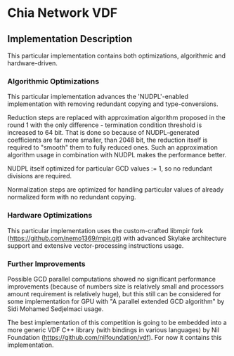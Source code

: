 # Chia Network VDF

## Implementation Description

This particular implementation contains both optimizations, algorithmic and hardware-driven.

### Algorithmic Optimizations

This particular implementation advances the 'NUDPL'-enabled implementation with removing redundant copying and type-conversions.

Reduction steps are replaced with approximation algorithm proposed in the round 1 with the only difference - 
termination condition threshold is increased to 64 bit. That is done so because 
of NUDPL-generated coefficients are far more smaller, than 2048 bit, the reduction itself is required to "smooth" 
them to fully reduced ones. Such an approximation algorithm usage in combination with NUDPL makes the performance better.

NUDPL itself optimized for particular GCD values := 1, so no redundant divisions are required.

Normalization steps are optimized for handling particular values of already normalized form with no redundant copying.

### Hardware Optimizations

This particular implementation uses the custom-crafted libmpir fork (https://github.com/nemo1369/mpir.git) with 
advanced Skylake architecture support and extensive vector-processing instructions usage.

### Further Improvements

Possible GCD parallel computations showed no significant performance improvements (because of numbers size is 
relatively small and processors amount requirement is relatively huge), but this still can be considered for 
some implementation for GPU with "A 
parallel extended GCD algorithm" by Sidi Mohamed Sedjelmaci usage.

The best implementation of this competition is going to be embedded into a more generic VDF C++ library (with bindings in various languages) by Nil
 Foundation (https://github.com/nilfoundation/vdf). For now it contains this implementation.